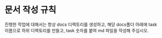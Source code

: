 # 문서 작성 규칙

진행한 작업에 대해서는 항상 docs 디렉토리를 생성하고, 해당 docs폴더 아래에 task이름으로 하위 디렉토리를 만들고, task 숫자를 붙여 md 파일을 작성해 주십시오.
